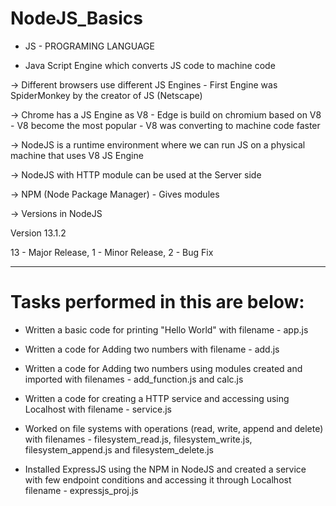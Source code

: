 # NodeJS_Basics

- JS - PROGRAMING LANGUAGE

- Java Script Engine which converts JS code to machine code 

-> Different browsers use different JS Engines - First Engine was SpiderMonkey by the creator of JS (Netscape)

-> Chrome has a JS Engine as V8 - Edge is build on chromium based on V8 - V8 become the most popular - V8 was converting to machine code faster 

-> NodeJS is a runtime environment where we can run JS on a physical machine that uses V8 JS Engine

-> NodeJS with HTTP module can be used at the Server side

-> NPM (Node Package Manager) - Gives modules 

-> Versions in NodeJS

Version 13.1.2

13 - Major Release, 1 - Minor Release, 2 - Bug Fix 

---

# Tasks performed in this are below:

- Written a basic code for printing "Hello World" with filename - app.js

- Written a code for Adding two numbers with filename - add.js

- Written a code for Adding two numbers using modules created and imported with filenames - add_function.js and calc.js

- Written a code for  creating a HTTP service and accessing using Localhost with filename - service.js

- Worked on file systems with operations (read, write, append and delete) with filenames - filesystem_read.js, filesystem_write.js, filesystem_append.js and filesystem_delete.js

- Installed ExpressJS using the NPM in NodeJS and created a service with few endpoint conditions and accessing it through Localhost filename - expressjs_proj.js
 
